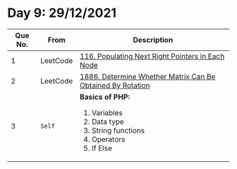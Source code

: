 # Day 9: 29/12/2021

| Que No. | From | Description |
| --- | --- | --- |
| 1 | LeetCode | [116. Populating Next Right Pointers in Each Node](https://leetcode.com/problems/populating-next-right-pointers-in-each-node/) |
| 2 | LeetCode | [1886. Determine Whether Matrix Can Be Obtained By Rotation](https://leetcode.com/problems/determine-whether-matrix-can-be-obtained-by-rotation/) |
| 3 | `Self` | <strong>Basics of PHP:</strong> </br> <ol> <li> Variables </li> <li> Data type </li> <li> String functions </li> <li> Operators </li> <li> If Else </li> </ol> |
